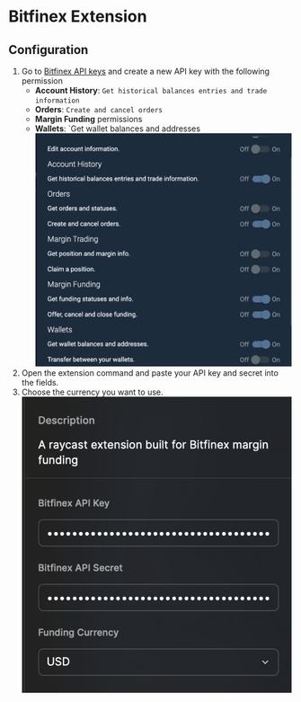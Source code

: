 # Bitfinex Extension

## Configuration

1. Go to [Bitfinex API keys](https://setting.bitfinex.com/api#my-keys) and create a new API key with the following permission
   - **Account History**: `Get historical balances entries and trade information`
   - **Orders**: `Create and cancel orders`
   - **Margin Funding** permissions
   - **Wallets**: `Get wallet balances and addresses
    ![API Permission](media/api_permission.png)
2. Open the extension command and paste your API key and secret into the fields.
3. Choose the currency you want to use.
   ![Extension Preference](media/preference.png)
